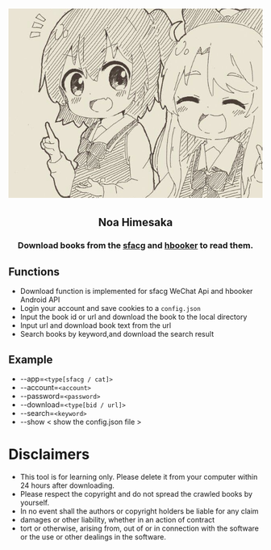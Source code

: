 # <center> <img src="./docs/81841388.png" alt="Noa Himesaka"></center>

##  <center> Noa Himesaka </center>

### <center> Download books from the [sfacg](https://book.sfacg.com/) and [hbooker](https://app.hbooker.com/) to read them.</center>

## **Functions**

- Download function is implemented for sfacg WeChat Api and hbooker Android API
- Login your account and save cookies to a ```config.json```
- Input the book id or url and download the book to the local directory
- Input url and download book text from the url
- Search books by keyword,and download the search result

## **Example**

- --app=```<type[sfacg / cat]>```
- --account=```<account>```
- --password=```<password>```
- --download=```<type[bid / url]>```
- --search=```<keyword>```
- --show  < show the config.json file >

# **Disclaimers**

- This tool is for learning only. Please delete it from your computer within 24 hours after downloading.
- Please respect the copyright and do not spread the crawled books by yourself.
- In no event shall the authors or copyright holders be liable for any claim
- damages or other liability, whether in an action of contract
- tort or otherwise, arising from, out of or in connection with the software or the use or other dealings in the
  software.

 
